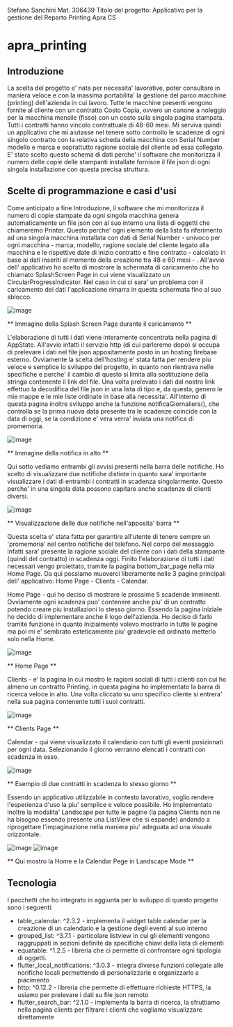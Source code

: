 Stefano Sanchini
Mat. 306439
Titolo del progetto: Applicativo per la gestione del Reparto Printing Apra CS

# apra_printing

## Introduzione

La scelta del progetto e' nata per necessita' lavorative, poter consultare in maniera veloce e
con la massima portabilita' la gestione del parco macchine (printing) dell'azienda in cui lavoro.
Tutte le macchine presenti vengono fornite al cliente con un contratto Costo Copia, ovvero un canone a
noleggio per la macchina mensile (fisso) con un costo sulla singola pagina stampata. Tutti i contratti
hanno vincolo contrattuale di 48-60 mesi.
Mi serviva quindi un applicativo che mi aiutasse nel tenere sotto controllo le scadenze di ogni
singolo contratto con la relativa scheda della macchina con Serial Number modello e marca e soprattutto
ragione sociale del cliente ad essa collegato.
E' stato scelto questo schema di dati perche' il software che monitorizza il numero delle copie
delle stampanti installate fornisce il file json di ogni singola installazione con questa precisa
struttura.

## Scelte di programmazione e casi d'usi

Come anticipato a fine Introduzione, il software che mi monitorizza il numero di copie stampate da ogni
singola macchina genera automaticamente un file json con al suo interno una lista di oggetti che
chiameremo Printer. Questo perche' ogni elemento della lista fa riferimento ad una singola macchina
installata con dati di Serial Number - univoco per ogni macchina - marca, modello, ragione sociale
del cliente legato alla macchina e le rispettive date di inizio contratto e fine contratto - calcolato
in base ai dati inseriti al momento della creazione tra 48 e 60 mesi - .
All'avvio dell' applicativo ho scelto di mostrare la schermata di caricamento che ho chiamato SplashScreen
Page in cui viene visualizzato un CircularProgressIndicator. Nel caso in cui ci sara' un problema
con il caricamento dei dati l'applicazione rimarra in questa schermata fino al suo sblocco.

![image](/assets/screenshot/splash_screen.PNG)

** Immagine della Splash Screen Page durante il caricamento **

L'elaborazione di tutti i dati viene interamente concentrata nella pagina di AppState.
All'avvio infatti il servizio http (di cui parleremo dopo) si occupa di
prelevare i dati nel file json appositamente posto in un hosting firebase esterno. Ovviamente la scelta
dell'hosting e' stata fatta per rendere piu veloce e semplice lo sviluppo del progetto, in quanto non
rientrava nelle specifiche e perche' il cambio di questo si limita alla sostituzione della stringa
contenente il link del file.
Una volta prelevato i dati dal nostro link effettuo la decodifica del file json in una lista di
tipo <Printer> e, da questa, genero le mie mappe e le mie liste ordinate in base alla necessita'.
All'interno di questa pagina inoltre sviluppo anche la funzione notificaGiornaliera(), che controlla
se la prima nuova data presente tra le scadenze coincide con la data di oggi, se la condizione e' vera
verra' inviata una notifica di promemoria.

![image](/assets/screenshot/notifica.PNG)

** Immagine della notifica in alto **

Qui sotto vediamo entrambi gli avvisi presenti nella barra delle notifiche. Ho scelto di visualizzare
due notifiche distinte in quanto sara' importante visualizzare i dati di entrambi i contratti in scadenza
singolarmente. Questo perche' in una singola data possono capitare anche scadenze di clienti diversi.

![image](/assets/screenshot/notifica2.PNG)

** Visualizzazione delle due notifiche nell'apposita' barra **

Questa scelta e' stata fatta per garantire all'utente di tenere sempre un 'promemoria'
nel centro notifiche del telefono. Nel corpo del messaggio infatti sara' presente la ragione sociale
del cliente con i dati della stampante (quindi del contratto) in scadenza oggi.
Finito l'elaborazione di tutti i dati necessari vengo proiettato, tramite la pagina bottom_bar_page
nella mia Home Page. Da qui possiamo muoverci liberamente nelle 3 pagine principali dell' applicativo:
Home Page - Clients - Calendar.

Home Page - qui ho deciso di mostrare le prossime 5 scadende imminenti. Ovviamente ogni
scadenza puo' contenere anche piu' di un contratto potendo creare piu installazioni lo
stesso giorno. Essendo la pagina iniziale ho decido di implementare anche il logo dell'azienda.
Ho deciso di farlo tramite funzione in quanto inizialmente volevo mostrarlo in tutte le pagine ma
poi mi e' sembrato esteticamente piu' gradevole ed ordinato metterlo solo nella Home.

![image](/assets/screenshot/home_page.PNG)

** Home Page **

Clients - e' la pagina in cui mostro le ragioni sociali di tutti i clienti con cui ho almeno
un contratto Printing. in questa pagina ho implementato la barra di ricerca veloce in alto.
Una volta cliccato su uno specifico cliente si entrera' nella sua pagina contenente tutti i suoi contratti.

![image](/assets/screenshot/clients_page.PNG)

** Clients Page **

Calendar - qui viene visualizzato il calendario con tutti gli eventi posizionati per ogni data.
Selezionando il giorno verranno elencati i contratti con scadenza in esso.

![image](/assets/screenshot/calendar_page.PNG)

** Esempio di due contratti in scadenza lo stesso giorno **

Essendo un applicativo utilizzabile in contesto lavorativo, voglio rendere l'esperienza d'uso la piu'
semplice e veloce possibile. Ho implementato inoltre la modalita' Landscape per tutte le pagine (la
pagina Clients non ne ha bisogno essendo presente una ListView che si espande) andando a riprogettare
l'impaginazione nella maniera piu' adeguata ad una visuale orizzontale.

![image](/assets/screenshot/home_landscape.PNG)
![image](/assets/screenshot/calendar_landscape.PNG)

** Qui mostro la Home e la Calendar Pege in Landscape Mode **

## Tecnologia

I pacchetti che ho integrato in aggiunta per lo sviluppo di questo progetto sono i seguenti:

- table_calendar: ^2.3.2 - implementa il widget table calendar per la creazione di un calendario
    e la gestione degli eventi al suo interno
- grouped_list: ^3.7.1 - particolare listview in cui gli elementi vengono raggruppati in sezioni
    definite da specifiche chiavi della lista di elementi
- equatable: ^1.2.5 - libreria che ci permette di confrontare ogni tipologia di oggetti.
- flutter_local_notifications: ^3.0.3 - integra diverse funzioni collegate alle norifiche locali
    permettendo di personalizzarle e organizzarle a piacimento
- http: ^0.12.2 - libreria che permette di effettuare richieste HTTPS, la usiamo per prelevare i
    dati su file json remoto
- flutter_search_bar: ^2.1.0 - implementa la barra di ricerca, la sfruttiamo nella pagina clients
    per filtrare i clienti che vogliamo visualizzare direttamente
